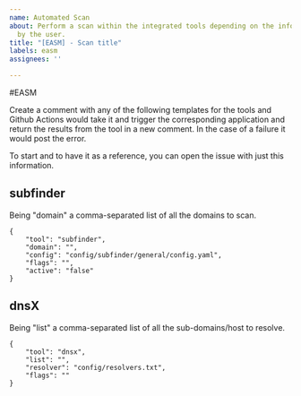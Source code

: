 ```yaml
---
name: Automated Scan
about: Perform a scan within the integrated tools depending on the information provided
  by the user.
title: "[EASM] - Scan title"
labels: easm
assignees: ''

---
```


#EASM

Create a comment with any of the following templates for the tools and Github Actions would take it and trigger the corresponding application and return the results from the tool in a new comment. In the case of a failure it would post the error.

To start and to have it as a reference, you can open the issue with just this information.

## subfinder
Being "domain" a comma-separated list of all the domains to scan.
```
{
    "tool": "subfinder",
    "domain": "",
    "config": "config/subfinder/general/config.yaml",
    "flags": "",
    "active": "false"
}
```

## dnsX
Being "list" a comma-separated list of all the sub-domains/host to resolve.
```
{
    "tool": "dnsx",
    "list": "",
    "resolver": "config/resolvers.txt",
    "flags": ""
}
```